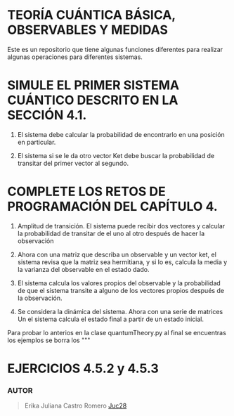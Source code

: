 # TEORÍA CUÁNTICA BÁSICA, OBSERVABLES Y MEDIDAS
Este es un repositorio que tiene algunas funciones diferentes para realizar algunas operaciones para diferentes sistemas.
# SIMULE EL PRIMER SISTEMA CUÁNTICO DESCRITO EN LA SECCIÓN 4.1.
1. El sistema debe calcular la probabilidad de encontrarlo en una posición en particular.

2. El sistema si se le da otro vector Ket debe buscar la probabilidad de transitar del primer vector al segundo.

# COMPLETE LOS RETOS DE PROGRAMACIÓN DEL CAPÍTULO 4.
1. Amplitud de transición. El sistema puede recibir dos vectores y calcular la probabilidad de transitar de el uno al otro después de hacer la observación

2. Ahora con una matriz que describa un observable y un vector ket, el sistema revisa que la matriz sea hermitiana, y si lo es, calcula la media y la varianza del observable en el estado dado.

3. El sistema calcula los valores propios del observable y la probabilidad de que el sistema transite a alguno de los vectores propios después de la observación.

4. Se considera la dinámica del sistema. Ahora con una serie de matrices Un el sistema calcula el estado final a partir de un estado inicial.


Para probar lo anterios en la clase quantumTheory.py al final se encuentras los ejemplos se borra los  """

# EJERCICIOS  4.5.2 y 4.5.3
### AUTOR

> Erika Juliana Castro Romero [Juc28](https://github.com/Juc28)
